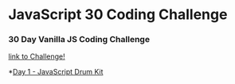 # JavaScript 30 Coding Challenge

### 30 Day Vanilla JS Coding Challenge

[link to Challenge!](https://javascript30.com/)

*[Day 1 - JavaScript Drum Kit](https://danrnascimento.github.io/javascript30/Day1%20-%20JavaScript%20Drum%20Kit/)
